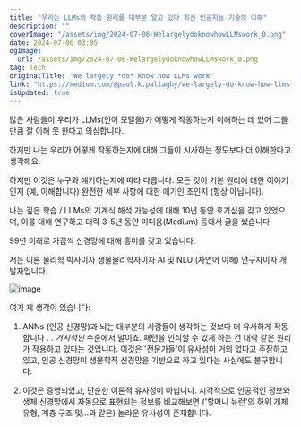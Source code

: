 ```yaml
---
title: "우리는 LLMs의 작동 원리를 대부분 알고 있다 최신 인공지능 기술의 이해"
description: ""
coverImage: "/assets/img/2024-07-06-WelargelydoknowhowLLMswork_0.png"
date: 2024-07-06 03:05
ogImage:
  url: /assets/img/2024-07-06-WelargelydoknowhowLLMswork_0.png
tag: Tech
originalTitle: "We largely *do* know how LLMs work"
link: "https://medium.com/@paul.k.pallaghy/we-largely-do-know-how-llms-work-57ed21410f2a"
isUpdated: true
---
```


많은 사람들이 우리가 LLMs(언어 모델들)가 어떻게 작동하는지 이해하는 데 있어 그들만큼 잘 이해 못 한다고 의심합니다.

하지만 나는 우리가 어떻게 작동하는지에 대해 그들이 시사하는 정도보다 더 이해한다고 생각해요.

하지만 이것은 누구와 얘기하는지에 따라 다릅니다. 모든 것이 기본 원리에 대한 이야기인지 (예, 이해합니다) 완전한 세부 사항에 대한 얘기인 초인지 (항상 아닙니다).

나는 깊은 학습 / LLMs의 기계식 해석 가능성에 대해 10년 동안 호기심을 갖고 있었으며, 이를 대해 연구하고 대략 3-5년 동안 미디움(Medium) 등에서 글을 썼습니다.

<div class="content-ad"></div>

99년 이래로 가끔씩 신경망에 대해 흥미를 갖고 있습니다.

저는 이론 물리학 박사이자 생물물리학자이자 AI 및 NLU (자연어 이해) 연구자이자 개발자입니다.

![image](/assets/img/2024-07-06-WelargelydoknowhowLLMswork_0.png)

여기 제 생각이 있습니다:

<div class="content-ad"></div>

1. ANNs (인공 신경망)과 뇌는 대부분의 사람들이 생각하는 것보다 더 유사하게 작동합니다 . . _거시적인_ 수준에서 말이죠. 패턴을 인식할 수 있게 하는 건 대략 같은 원리가 작용하고 있다는 것입니다. 이것은 '전문가들'이 유사성이 거의 없다고 주장하고 있고, 인공 신경망이 생물학적 신경망을 기반으로 하고 있다는 사실에도 불구합니다.

2. 이것은 증명되었고, 단순한 이론적 유사성이 아닙니다. 시각적으로 인공적인 정보와 생체 신경망에서 자동으로 표현되는 정보를 비교해보면 ('할머니 뉴런'의 하위 개체 유형, 계층 구조 및...과 같은) 놀라운 유사성이 존재합니다.
